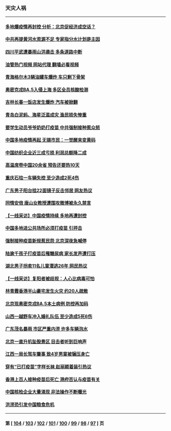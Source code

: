 ### 天灾人祸
---
#### [多地爆疫情再封控 分析：北京促经济成空话？](../../pages/ncid280/n13779188.md?07130845) 
#### [中共再提黄河水资源不足 专家指分水计划是主因](../../pages/ncid280/n13779370.md?07130845) 
#### [四川平武遭暴雨山洪袭击 多条道路中断](../../pages/ncid280/n13779017.md?07130845) 
#### [油管热门视频 网站代理 翻墙必看视频](http://209.222.30.114:81/youtube.html?07130845)
#### [青海格尔木3辆油罐车爆炸 车只剩下骨架](../../pages/ncid280/n13778271.md?07130845) 
#### [奥密克戎BA.5入侵上海 多区全员核酸检测](../../pages/ncid280/n13778254.md?07130845) 
#### [吉林长春一饭店发生爆炸 汽车被掀翻](../../pages/ncid280/n13778132.md?07130845) 
#### [青岛白泥蚂、海星泛滥成灾 渔民损失惨重](../../pages/ncid280/n13777590.md?07130845) 
#### [要学生动员爷爷奶奶打疫苗 中共强制接种惹众怒](../../pages/ncid280/n13777292.md?07130845) 
#### [中国多地疫情再起 无锡市民：一觉醒来变黄码](../../pages/ncid280/n13777279.md?07130845) 
#### [中国纺织企业近三成亏损 利润总额降二成](../../pages/ncid280/n13777266.md?07130845) 
#### [高温席卷中国20余省 预告还要热10天](../../pages/ncid280/n13777059.md?07130845) 
#### [重庆石柱一车辆失控 至少造成2死4伤](../../pages/ncid280/n13777044.md?07130845) 
#### [广东男子阳台挂22面镜子反击邻居 网友热议](../../pages/ncid280/n13777031.md?07130845) 
#### [同情安倍 唐山女教授遭围攻微博被永久禁言](../../pages/ncid280/n13776964.md?07130845) 
#### [【一线采访】中国疫情持续 多地再遭封控](../../pages/ncid280/n13776399.md?07130845) 
#### [中国多地进公共场所必须打疫苗 引抨击](../../pages/ncid280/n13776384.md?07130845) 
#### [强制接种疫苗新规惹民怨 北京深夜急喊停](../../pages/ncid280/n13776266.md?07130845) 
#### [陆逾千孩子打疫苗后罹糖尿病 家长发声遭打压](../../pages/ncid280/n13776246.md?07130845) 
#### [湖北男子拐卖11名儿童潜逃26年 网民热议](../../pages/ncid280/n13776304.md?07130845) 
#### [【一线采访】复阳者被歧视：人心比病毒可怕](../../pages/ncid280/n13776079.md?07130845) 
#### [林青霞香港半山豪宅发生火灾 约20人疏散](../../pages/ncid280/n13775929.md?07130845) 
#### [北京现奥密克戎BA.5本土病例 防控再加码](../../pages/ncid280/n13775561.md?07130845) 
#### [山西一越野车冲入婚礼队伍 至少造成5死6伤](../../pages/ncid280/n13775536.md?07130845) 
#### [广东茂名暴雨 市区严重内涝 许多车辆泡水](../../pages/ncid280/n13775473.md?07130845) 
#### [北京一直升机坠毁景区 目击者听到巨响声](../../pages/ncid280/n13775404.md?07130845) 
#### [江西一局长驾车肇事 致4岁男童被辗压身亡](../../pages/ncid280/n13775326.md?07130845) 
#### [穿有“已打疫苗”字样长袜 赵丽颖着装引热议](../../pages/ncid280/n13775080.md?07130845) 
#### [香港上百人接种疫苗后死亡 港府否认与疫苗有关](../../pages/ncid280/n13775208.md?07130845) 
#### [中国核检企业大量涌现 非法操作不断曝光](../../pages/ncid280/n13775207.md?07130845) 
#### [洪涝恐引发中国粮食危机](../../pages/ncid280/n13775159.md?07130845) 

---
#### 第 [ [104](./104.md?07130845) / [103](./103.md?07130845) / [102](./102.md?07130845) / [101](./101.md?07130845) / [100](./100.md?07130845) / [99](./99.md?07130845) / [98](./98.md?07130845) / [97](./97.md?07130845) ] 页
